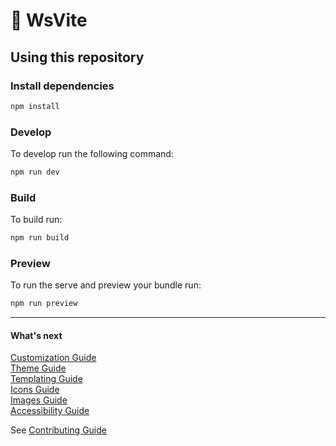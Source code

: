 # 🔵 WsVite

## Using this repository

### Install dependencies

```sh
npm install
```

### Develop

To develop run the following command:

```sh
npm run dev
```

### Build

To build run:

```sh
npm run build
```

### Preview

To run the serve and preview your bundle run:

```sh
npm run preview
```

---
#### What's next
[Customization Guide](CUSTOMIZATION.md)  
[Theme Guide](THEMING.md)  
[Templating Guide](TEMPLATING.md)   
[Icons Guide](ICONS.md)  
[Images Guide](IMAGES.md)  
[Accessibility Guide](ACCESSIBILITY.md)  

See [Contributing Guide](../CONTRIBUTING.md)
